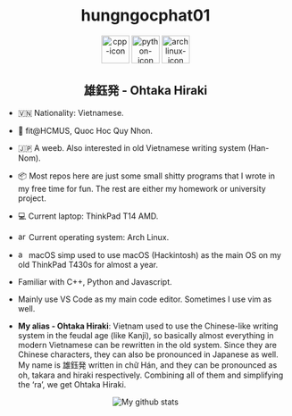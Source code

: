 <div align="center"><h1> hungngocphat01 </h1></div>

<div align="center">
<span>
  <img height="50" alt="cpp-icon" src="https://user-images.githubusercontent.com/42747200/46140125-da084900-c26d-11e8-8ea7-c45ae6306309.png"/>
  <img height="50" alt="python-icon" src="https://cdn3.iconfinder.com/data/icons/logos-and-brands-adobe/512/267_Python-512.png"/>
  <img height="50" alt="archlinux-icon" src="https://www.logolynx.com/images/logolynx/91/914639a1180c179a71fee283128b01c5.png"/>
</span></br>
  <h2> 雄鈺発 - Ohtaka Hiraki</h2>
</div>

- 🇻🇳 Nationality: Vietnamese.
- 🏫 fit@HCMUS, Quoc Hoc Quy Nhon.
- 🇯🇵 A weeb. Also interested in old Vietnamese writing system (Han-Nom).
- 📦 Most repos here are just some small shitty programs that I wrote in my free time for fun. The rest are either my homework or university project.
- 💻 Current laptop: ThinkPad T14 AMD.
- <img height="15" alt="archlinux-icon" src="https://www.logolynx.com/images/logolynx/91/914639a1180c179a71fee283128b01c5.png"/> Current operating system: Arch Linux.
- <img height="15" alt="apple-icon" src="https://upload.wikimedia.org/wikipedia/commons/thumb/f/fa/Apple_logo_black.svg/505px-Apple_logo_black.svg.png"/> macOS simp used to use macOS (Hackintosh) as the main OS on my old ThinkPad T430s for almost a year.

- Familiar with C++, Python and Javascript.
- Mainly use VS Code as my main code editor. Sometimes I use vim as well.

- **My alias - Ohtaka Hiraki**: Vietnam used to use the Chinese-like writing system in the feudal age (like Kanji), so basically almost everything in modern Vietnamese can be rewritten in the old system. Since they are Chinese characters, they can also be pronounced in Japanese as well. My name is 雄鈺発 written in chữ Hán, and they can be pronounced as oh, takara and hiraki respectively. Combining all of them and simplifying the ‘ra’, we get Ohtaka Hiraki.

<div align="center">
<img alt="My github stats" src="https://github-readme-stats.vercel.app/api?username=hungngocphat01"/>
</div>
